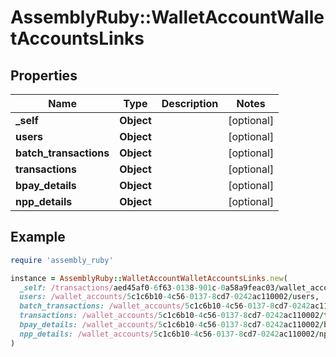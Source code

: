 # AssemblyRuby::WalletAccountWalletAccountsLinks

## Properties

| Name | Type | Description | Notes |
| ---- | ---- | ----------- | ----- |
| **_self** | **Object** |  | [optional] |
| **users** | **Object** |  | [optional] |
| **batch_transactions** | **Object** |  | [optional] |
| **transactions** | **Object** |  | [optional] |
| **bpay_details** | **Object** |  | [optional] |
| **npp_details** | **Object** |  | [optional] |

## Example

```ruby
require 'assembly_ruby'

instance = AssemblyRuby::WalletAccountWalletAccountsLinks.new(
  _self: /transactions/aed45af0-6f63-0138-901c-0a58a9feac03/wallet_accounts,
  users: /wallet_accounts/5c1c6b10-4c56-0137-8cd7-0242ac110002/users,
  batch_transactions: /wallet_accounts/5c1c6b10-4c56-0137-8cd7-0242ac110002/batch_transactions,
  transactions: /wallet_accounts/5c1c6b10-4c56-0137-8cd7-0242ac110002/transactions,
  bpay_details: /wallet_accounts/5c1c6b10-4c56-0137-8cd7-0242ac110002/bpay_details,
  npp_details: /wallet_accounts/5c1c6b10-4c56-0137-8cd7-0242ac110002/npp_details
)
```

